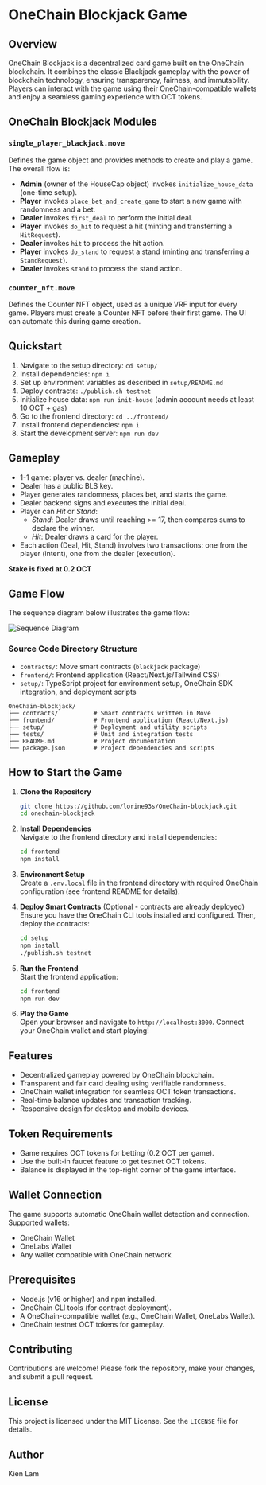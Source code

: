 # OneChain Blockjack Game

## Overview
OneChain Blockjack is a decentralized card game built on the OneChain blockchain. It combines the classic Blackjack gameplay with the power of blockchain technology, ensuring transparency, fairness, and immutability. Players can interact with the game using their OneChain-compatible wallets and enjoy a seamless gaming experience with OCT tokens.

## OneChain Blockjack Modules

### `single_player_blackjack.move`

Defines the game object and provides methods to create and play a game. The overall flow is:

- **Admin** (owner of the HouseCap object) invokes `initialize_house_data` (one-time setup).
- **Player** invokes `place_bet_and_create_game` to start a new game with randomness and a bet.
- **Dealer** invokes `first_deal` to perform the initial deal.
- **Player** invokes `do_hit` to request a hit (minting and transferring a `HitRequest`).
- **Dealer** invokes `hit` to process the hit action.
- **Player** invokes `do_stand` to request a stand (minting and transferring a `StandRequest`).
- **Dealer** invokes `stand` to process the stand action.

### `counter_nft.move`

Defines the Counter NFT object, used as a unique VRF input for every game. Players must create a Counter NFT before their first game. The UI can automate this during game creation.

## Quickstart

1. Navigate to the setup directory: `cd setup/`
2. Install dependencies: `npm i`
3. Set up environment variables as described in `setup/README.md`
4. Deploy contracts: `./publish.sh testnet`
5. Initialize house data: `npm run init-house` (admin account needs at least 10 OCT + gas)
6. Go to the frontend directory: `cd ../frontend/`
7. Install frontend dependencies: `npm i`
8. Start the development server: `npm run dev`

## Gameplay

- 1-1 game: player vs. dealer (machine).
- Dealer has a public BLS key.
- Player generates randomness, places bet, and starts the game.
- Dealer backend signs and executes the initial deal.
- Player can _Hit_ or _Stand_:
    - _Stand_: Dealer draws until reaching >= 17, then compares sums to declare the winner.
    - _Hit_: Dealer draws a card for the player.
- Each action (Deal, Hit, Stand) involves two transactions: one from the player (intent), one from the dealer (execution).

**Stake is fixed at 0.2 OCT**

## Game Flow

The sequence diagram below illustrates the game flow:

![Sequence Diagram](onechain_blackjack_sequence_diagram.png)

### Source Code Directory Structure

- `contracts/`: Move smart contracts (`blackjack` package)
- `frontend/`: Frontend application (React/Next.js/Tailwind CSS)
- `setup/`: TypeScript project for environment setup, OneChain SDK integration, and deployment scripts

```
OneChain-blockjack/
├── contracts/          # Smart contracts written in Move
├── frontend/           # Frontend application (React/Next.js)
├── setup/              # Deployment and utility scripts
├── tests/              # Unit and integration tests
├── README.md           # Project documentation
└── package.json        # Project dependencies and scripts
```

## How to Start the Game
1. **Clone the Repository**  
    ```bash
    git clone https://github.com/lorine93s/OneChain-blockjack.git
    cd onechain-blockjack
    ```

2. **Install Dependencies**  
    Navigate to the frontend directory and install dependencies:
    ```bash
    cd frontend
    npm install
    ```

3. **Environment Setup**  
    Create a `.env.local` file in the frontend directory with required OneChain configuration (see frontend README for details).

4. **Deploy Smart Contracts** (Optional - contracts are already deployed)
    Ensure you have the OneChain CLI tools installed and configured. Then, deploy the contracts:  
    ```bash
    cd setup
    npm install
    ./publish.sh testnet
    ```

5. **Run the Frontend**  
    Start the frontend application:  
    ```bash
    cd frontend
    npm run dev
    ```

6. **Play the Game**  
    Open your browser and navigate to `http://localhost:3000`. Connect your OneChain wallet and start playing!

## Features
- Decentralized gameplay powered by OneChain blockchain.
- Transparent and fair card dealing using verifiable randomness.
- OneChain wallet integration for seamless OCT token transactions.
- Real-time balance updates and transaction tracking.
- Responsive design for desktop and mobile devices.

## Token Requirements
- Game requires OCT tokens for betting (0.2 OCT per game).
- Use the built-in faucet feature to get testnet OCT tokens.
- Balance is displayed in the top-right corner of the game interface.

## Wallet Connection
The game supports automatic OneChain wallet detection and connection. Supported wallets:
- OneChain Wallet
- OneLabs Wallet
- Any wallet compatible with OneChain network

## Prerequisites
- Node.js (v16 or higher) and npm installed.
- OneChain CLI tools (for contract deployment).
- A OneChain-compatible wallet (e.g., OneChain Wallet, OneLabs Wallet).
- OneChain testnet OCT tokens for gameplay.

## Contributing
Contributions are welcome! Please fork the repository, make your changes, and submit a pull request.

## License
This project is licensed under the MIT License. See the `LICENSE` file for details.

## Author
Kien Lam
